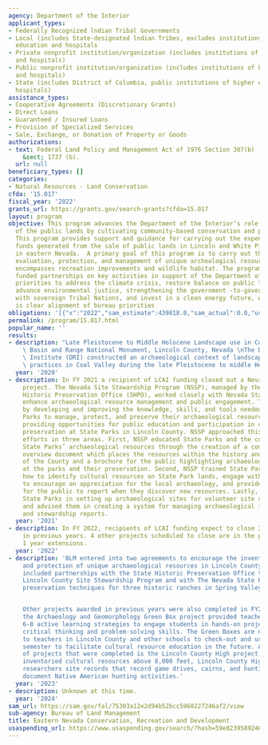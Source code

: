 ```yaml
---
agency: Department of the Interior
applicant_types:
- Federally Recognized lndian Tribal Governments
- Local (includes State-designated lndian Tribes, excludes institutions of higher
  education and hospitals
- Private nonprofit institution/organization (includes institutions of higher education
  and hospitals)
- Public nonprofit institution/organization (includes institutions of higher education
  and hospitals)
- State (includes District of Columbia, public institutions of higher education and
  hospitals)
assistance_types:
- Cooperative Agreements (Discretionary Grants)
- Direct Loans
- Guaranteed / Insured Loans
- Provision of Specialized Services
- Sale, Exchange, or Donation of Property or Goods
authorizations:
- text: Federal Land Policy and Management Act of 1976 Section 307(b) (FLPMA) 43 U.S.C.
    &sect; 1737 (b).
  url: null
beneficiary_types: []
categories:
- Natural Resources - Land Conservation
cfda: '15.017'
fiscal_year: '2022'
grants_url: https://grants.gov/search-grants?cfda=15.017
layout: program
objective: This program advances the Department of the Interior’s role as stewards
  of the public lands by cultivating community-based conservation and partnerships.
  This program provides support and guidance for carrying out the expenditure of appropriated
  funds generated from the sale of public lands in Lincoln and White Pine Counties
  in eastern Nevada.  A primary goal of this program is to carry out the inventory,
  evaluation, protection, and management of unique archeological resources and also
  encompasses recreation improvements and wildlife habitat. The program will focus
  funded partnerships on key activities in support of the Department of the Interior's
  priorities to address the climate crisis, restore balance on public lands and waters,
  advance environmental justice, strengthening the government -to-government relationship
  with sovereign Tribal Nations, and invest in a clean energy future, where there
  is clear alignment of bureau priorities
obligations: '[{"x":"2022","sam_estimate":439818.0,"sam_actual":0.0,"usa_spending_actual":0.0},{"x":"2023","sam_estimate":0.0,"sam_actual":439818.0,"usa_spending_actual":439818.0},{"x":"2024","sam_estimate":275000.0,"sam_actual":0.0,"usa_spending_actual":0.0}]'
permalink: /program/15.017.html
popular_name: ''
results:
- description: "Late Pleistocene to Middle Holocene Landscape use in Coal Valley,\
    \ Basin and Range National Monument, Lincoln County, Nevada \nThe Desert Research\
    \ Institute (DRI) constructed an archaeological context of landscape use and subsistence\
    \ practices in Coal Valley during the late Pleistocene to middle Holocene."
  year: '2020'
- description: In FY 2021 a recipient of LCAI funding closed out a Nevada State Parks
    project. The Nevada Site Stewardship Program (NSSP), managed by the Nevada State
    Historic Preservation Office (SHPO), worked closely with Nevada State Parks to
    enhance archaeological resource management and public engagement. This was accomplished
    by developing and improving the knowledge, skills, and tools needed for State
    Parks to manage, protect, and preserve their archaeological resources while also
    providing opportunities for public education and participation in cultural resource
    preservation at State Parks in Lincoln County. NSSP approached this goal by focusing
    efforts in three areas. First, NSSP educated State Parks and the community about
    State Parks’ archaeological resources through the creation of a comprehensive
    overview document which places the resources within the history and prehistory
    of the County and a brochure for the public highlighting archaeological resources
    at the parks and their preservation. Second, NSSP trained State Park staff on
    how to identify cultural resources on State Park lands, engage with the public
    to encourage an appreciation for the local archaeology, and provide a process
    for the public to report when they discover new resources. Lastly, NSSP assisted
    State Parks in setting up archaeological sites for volunteer site stewardship
    and advised them in creating a system for managing archaeological information
    and stewardship reports.
  year: '2021'
- description: In FY 2022, recipients of LCAI funding expect to close 2 projects approved
    in previous years. 4 other projects scheduled to close are in the process of requesting
    1 year extensions.
  year: '2022'
- description: 'BLM entered into two agreements to encourage the inventory, evaluation,
    and protection of unique archaeological resources in Lincoln County, Nevada. Projects
    included partnerships with the State Historic Preservation Office to improve the
    Lincoln County Site Stewardship Program and with The Nevada State Parks to improve
    preservation techniques for three historic ranches in Spring Valley State Park.


    Other projects awarded in previous years were also completed in FY23. For example,
    the Archaeology and Geomorphology Green Box project provided teachers for grades
    6-8 active learning strategies to engage students in hands-on projects that foster
    critical thinking and problem-solving skills. The Green Boxes are now available
    to teachers in Lincoln County and other schools to check-out and use during the
    semester to facilitate cultural resource education in the future. Another example
    of projects that were completed is the Lincoln County High project. The project
    inventoried cultural resources above 8,000 feet, Lincoln County High provides
    researchers site records that record game drives, cairns, and hunting blinds that
    document Native American hunting activities.'
  year: '2023'
- description: Unknown at this time.
  year: '2024'
sam_url: https://sam.gov/fal/75303a12e2d94b52bcc5960227246af2/view
sub-agency: Bureau of Land Management
title: Eastern Nevada Conservation, Recreation and Development
usaspending_url: https://www.usaspending.gov/search/?hash=59e82395892460d24e7c26c53da72121
---
```

